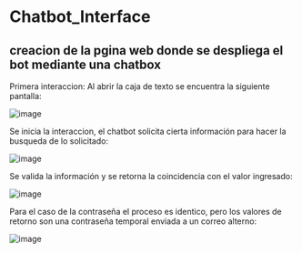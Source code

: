 # Chatbot_Interface

## creacion de la pgina web donde se despliega el bot mediante una chatbox

Primera interaccion: Al abrir la caja de texto se encuentra la siguiente pantalla:

![image](https://github.com/LuisGTZB/Chatbot_Interface/assets/64428694/c26c392d-7516-4e8e-8d8d-baf501d1bb02)

Se inicia la interaccion, el chatbot solicita cierta información para hacer la busqueda de lo solicitado:

![image](https://github.com/LuisGTZB/Chatbot_Interface/assets/64428694/409f404d-262e-4e27-aaac-bcf69cf618b5)

Se valida la información y se retorna la coincidencia con el valor ingresado:

![image](https://github.com/LuisGTZB/Chatbot_Interface/assets/64428694/d0fc5dc2-572e-4732-bbdf-4904f1eefd27)

Para el caso de la contraseña el proceso es identico, pero los valores de retorno son una contraseña temporal enviada a un correo alterno:

![image](https://github.com/LuisGTZB/Chatbot_Interface/assets/64428694/49ab2e08-8432-45e9-8031-975b03f41ea3)
